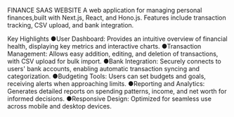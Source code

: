 FINANCE SAAS WEBSITE
A web application for managing personal finances,built with Next.js, React, and Hono.js.
Features include transaction tracking, CSV upload, and bank integration.

Key Highlights
●User Dashboard: Provides an intuitive overview of financial health, displaying key metrics and interactive charts.
●Transaction Management: Allows easy addition, editing, and deletion of transactions, with CSV upload for bulk import.
●Bank Integration: Securely connects to users' bank accounts, enabling automatic transaction syncing and categorization.
●Budgeting Tools: Users can set budgets and goals, receiving alerts when approaching limits.
●Reporting and Analytics: Generates detailed reports on spending patterns, income, and net worth for informed decisions.
●Responsive Design: Optimized for seamless use across mobile and desktop devices.
